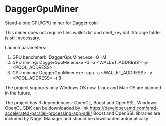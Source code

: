 # DaggerGpuMiner
Stand-alone GPU/CPU miner for Dagger coin

This miner does not require files wallet.dat and dnet_key.dat. Storage folder is still necessary.

Launch parameters:
1) GPU benchmark: DaggerGpuMiner.exe -G -M
1) GPU mining: DaggerGpuMiner.exe -G -a <WALLET_ADDRESS> -p <POOL_ADDRESS>
1) CPU mining: DaggerGpuMiner.exe -cpu -a <WALLET_ADDRESS> -p <POOL_ADDRESS> -t 8

The project supports only Windows OS now. Linux and Mac OS are planned in the future.

The project has 3 dependencies: OpenCL, Boost and OpenSSL. 
Windows:
OpenCL SDK can be downloaded by link https://developer.amd.com/amd-accelerated-parallel-processing-app-sdk/
Boost and OpenSSL libraries are included by Nuget Manager and should be downloaded automatically.
